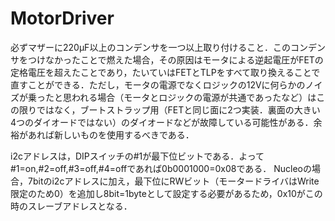 # MotorDriver

必ずマザーに220μF以上のコンデンサを一つ以上取り付けること．このコンデンサをつけなかったことで燃えた場合，その原因はモータによる逆起電圧がFETの定格電圧を超えたことであり，たいていはFETとTLPをすべて取り換えることで直すことができる．ただし，モータの電源でなくロジックの12Vに何らかのノイズが乗ったと思われる場合（モータとロジックの電源が共通であったなど）はこの限りではなく，ブートストラップ用（FETと同じ面に2つ実装．裏面の大きい4つのダイオードではない）のダイオードなどが故障している可能性がある．余裕があれば新しいものを使用するべきである．

i2cアドレスは，DIPスイッチの#1が最下位ビットである．よって#1=on,#2=off,#3=off,#4=offであれば0b0001000=0x08である．
Nucleoの場合，7bitのi2cアドレスに加え，最下位にRWビット（モータードライバはWrite限定のため0）を追加し8bit=1byteとして設定する必要があるため，0x10がこの時のスレーブアドレスとなる．
